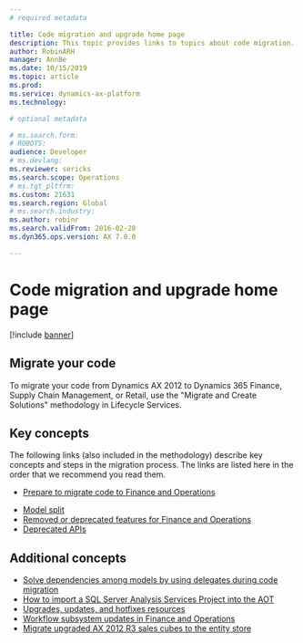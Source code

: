 ```yaml
---
# required metadata

title: Code migration and upgrade home page
description: This topic provides links to topics about code migration.
author: RobinARH
manager: AnnBe
ms.date: 10/15/2019
ms.topic: article
ms.prod: 
ms.service: dynamics-ax-platform
ms.technology: 

# optional metadata

# ms.search.form: 
# ROBOTS: 
audience: Developer
# ms.devlang: 
ms.reviewer: sericks
ms.search.scope: Operations
# ms.tgt_pltfrm: 
ms.custom: 21631
ms.search.region: Global
# ms.search.industry: 
ms.author: robinr
ms.search.validFrom: 2016-02-28
ms.dyn365.ops.version: AX 7.0.0

---
```



# Code migration and upgrade home page

[!include [banner](../includes/banner.md)]

## Migrate your code

To migrate your code from Dynamics AX 2012 to Dynamics 365 Finance, Supply Chain Management, or Retail, use the "Migrate and Create Solutions" methodology in Lifecycle Services.

## Key concepts

The following links (also included in the methodology) describe key concepts and steps in the migration process. The links are listed here in the order that we recommend you read them.

- [Prepare to migrate code to Finance and Operations](prepare-migration.md)
<!--- [Migrate from AX 2012 (Office Mix)](https://mix.office.com/watch/4gsvk592c685)
- [Migrate between versions (Office Mix)](https://mix.office.com/watch/os2wff38zi6f)-->
<!-- [Resolve conflicts using Visual Studio (Office Mix)](https://mix.office.com/watch/1rl75ei2cs6d7)-->
- [Model split](../dev-tools/model-split.md)
- [Removed or deprecated features for Finance and Operations](deprecated-features.md)
- [Deprecated APIs](deprecated-apis.md)
<!--- [Development tools performance tips (Office Mix)](https://mix.office.com/watch/rnp6ng9wu8kx)-->

## Additional concepts

- [Solve dependencies among models by using delegates during code migration](delegates-migration.md)
- [How to import a SQL Server Analysis Services Project into the AOT](https://technet.microsoft.com/library/dn754850.aspx)
- [Upgrades, updates, and hotfixes resources](upgrade-home-page.md)
- [Workflow subsystem updates in Finance and Operations](workflow-subsystem.md)
- [Migrate upgraded AX 2012 R3 sales cubes to the entity store](migrate-upgraded-cube-entity-store.md)

